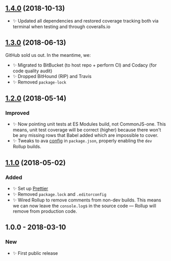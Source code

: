 ## [1.4.0] (2018-10-13)

- ✨ Updated all dependencies and restored coverage tracking both via terminal when testing and through coveralls.io

## [1.3.0] (2018-06-13)

GitHub sold us out. In the meantime, we:

- ✨ Migrated to BitBucket (to host repo + perform CI) and Codacy (for code quality audit)
- ✨ Dropped BitHound (RIP) and Travis
- ✨ Removed `package-lock`

## [1.2.0] (2018-05-14)

### Improved

- ✨ Now pointing unit tests at ES Modules build, not CommonJS-one. This means, unit test coverage will be correct (higher) because there won't be any missing rows that Babel added which are impossible to cover.
- ✨ Tweaks to ava [config](https://github.com/avajs/ava/blob/master/docs/recipes/es-modules.md) in `package.json`, properly enabling the `dev` Rollup builds.

## [1.1.0] (2018-05-02)

### Added

- ✨ Set up [Prettier](https://prettier.io)
- ✨ Removed `package.lock` and `.editorconfig`
- ✨ Wired Rollup to remove comments from non-dev builds. This means we can now leave the `console.log`s in the source code — Rollup will remove from production code.

## 1.0.0 - 2018-03-10

### New

- ✨ First public release

[1.1.0]: https://bitbucket.org/codsen/ast-get-object/branches/compare/v1.1.0%0Dv1.0.2#diff
[1.2.0]: https://bitbucket.org/codsen/ast-get-object/branches/compare/v1.2.0%0Dv1.1.1#diff
[1.3.0]: https://bitbucket.org/codsen/ast-get-object/branches/compare/v1.3.0%0Dv1.2.1#diff
[1.4.0]: https://bitbucket.org/codsen/ast-get-object/branches/compare/v1.4.0%0Dv1.3.2#diff
